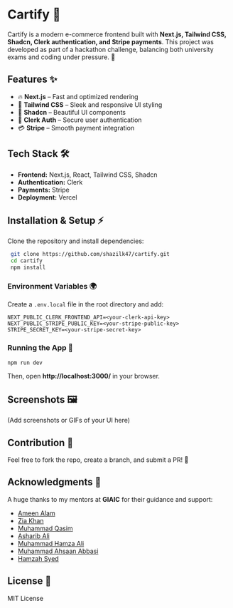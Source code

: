 # Cartify 🛒

Cartify is a modern e-commerce frontend built with **Next.js, Tailwind CSS, Shadcn, Clerk authentication, and Stripe payments**. This project was developed as part of a hackathon challenge, balancing both university exams and coding under pressure. 🚀

## Features ✨
- 🔥 **Next.js** – Fast and optimized rendering
- 🎨 **Tailwind CSS** – Sleek and responsive UI styling
- 🧩 **Shadcn** – Beautiful UI components
- 🔐 **Clerk Auth** – Secure user authentication
- 💳 **Stripe** – Smooth payment integration

## Tech Stack 🛠️
- **Frontend:** Next.js, React, Tailwind CSS, Shadcn
- **Authentication:** Clerk
- **Payments:** Stripe
- **Deployment:** Vercel

## Installation & Setup ⚡

Clone the repository and install dependencies:
```bash
 git clone https://github.com/shazilk47/cartify.git
 cd cartify
 npm install
```

### Environment Variables 🌍
Create a `.env.local` file in the root directory and add:
```
NEXT_PUBLIC_CLERK_FRONTEND_API=<your-clerk-api-key>
NEXT_PUBLIC_STRIPE_PUBLIC_KEY=<your-stripe-public-key>
STRIPE_SECRET_KEY=<your-stripe-secret-key>
```

### Running the App 🚀
```bash
npm run dev
```
Then, open **http://localhost:3000/** in your browser.

## Screenshots 🖼️
(Add screenshots or GIFs of your UI here)

## Contribution 🤝
Feel free to fork the repo, create a branch, and submit a PR! 🚀

## Acknowledgments 🙌
A huge thanks to my mentors at **GIAIC** for their guidance and support:
- [Ameen Alam](#)
- [Zia Khan](#)
- [Muhammad Qasim](#)
- [Asharib Ali](#)
- [Muhammad Hamza Ali](#)
- [Muhammad Ahsaan Abbasi](#)
- [Hamzah Syed](#)

## License 📜
MIT License
